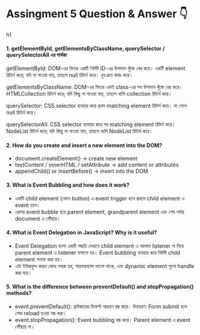 <h1>Assingment 5 Question & Answer 👇</h1>h1

<h4>1. getElementById, getElementsByClassName, querySelector / querySelectorAll এর পার্থক্য</h4>

getElementById: DOM-এর ভিতর একটি নির্দিষ্ট ID-এর উপাদান খুঁজে বের করে। একটি element রিটার্ন করে; যদি না পাওয়া যায়, তাহলে null রিটার্ন করে। খুব দ্রুত কাজ করে।

getElementsByClassName: DOM-এর ভিতর একই class-এর সব উপাদান খুঁজে বের করে। HTMLCollection রিটার্ন করে; যদি কিছু না পাওয়া যায়, তাহলে খালি collection রিটার্ন করে।

querySelector: CSS selector ব্যবহার করে প্রথম matching element রিটার্ন করে। না পেলে null রিটার্ন করে।

querySelectorAll: CSS selector ব্যবহার করে সব matching element রিটার্ন করে। NodeList রিটার্ন করে; যদি কিছু না পাওয়া যায়, তাহলে খালি NodeList রিটার্ন করে।

<h4>2. How do you create and insert a new element into the DOM?</h4>

<ul>
<li>document.createElement() → create new element</li>

<li>textContent / innerHTML / setAttribute → add content or attributes</li>

<li>appendChild() or insertBefore() → insert into the DOM</li>
</ul>


<h4>3. What is Event Bubbling and how does it work?</h4>
<ul>
  <li> একটি child element (যেমন button) এ event trigger হলে প্রথমে child element এ event চলে।</li>

<li> এরপর event bubble হয়ে parent element, grandparent element এবং শেষ পর্যন্ত document এ পৌঁছায়।</li>
</ul>

<h4>4. What is Event Delegation in JavaScript? Why is it useful?</h4>
<ul>
  <li> Event Delegation হলো একটি পদ্ধতি যেখানে child element এ আলাদা listener না দিয়ে parent element এ listener বসানো হয়। Event bubbling ব্যবহার করে নির্দিষ্ট child element শনাক্ত করা হয়।</li>

<li>এটা ইউজফুল কারন কোড সহজ হয়, পারফরম্যান্স ভালো থাকে, এবং dynamic element গুলো handle করা যায়।</li>
</ul>

<h4>5. What is the difference between preventDefault() and stopPropagation() methods?
</h4>
<ul>
  <li> event.preventDefault(): ব্রাউজারের ডিফল্ট আচরণ বন্ধ করে। উদাহরণ: Form submit হলে পেজ reload হওয়া বন্ধ করা।</li>

<li>event.stopPropagation(): Event bubbling বন্ধ করে। Parent element এ event পৌঁছায় না।</li>
</ul>






